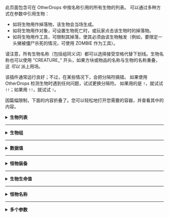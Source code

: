 此页面包含可在 OtherDrops 中按名称引用的所有生物的列表。 可以通过多种方式在参数中引用生物：
- 如将生物用作掉落物，该生物会当场生成。
- 如将生物用作对象，可设置生物死亡时，或玩家点击该生物时的掉落物。
- 如将生物用作工具，可限制其掉落，使其必须由该生物触发（例如，要限定一头猪被僵尸杀死的情况，可使用 ZOMBIE 作为工具）。

请注意，所有生物名称（包括组同义词）都可以选择接受空格代替下划线。生物名称也可以使用 "CREATURE_" 开头，如果方块或物品的名称与生物的名称重叠，这 _可以_ 派上用场。

该插件通常运行良好；不过，在某些情况下，会把分隔符搞错。
如果使用 OtherDrops 检测生物时遇到任何问题，试试更换分隔符。
如果用的是 `!`，就试试 `!!`；如果用 `!!`，就试试 `!`。

因篇幅限制，下面的内容折叠了。您可以轻松地打开您需要的容器，并查看其中的内容。
<details>
<summary> <b>生物列表</b> </summary>
<p>

此列表列出了所有可用生物。
* 有关 1.13 实体的更新列表，请参阅 [Spigot 实体类型](https://hub.spigotmc.org/javadocs/spigot/org/bukkit/entity/EntityType.html).
* BAT
* BLAZE
* CAVE_SPIDER
* CHICKEN (ENTITY_CHICKEN for 1.13+)
* COW
* CREEPER
* DONKEY
* ELDER_GUARDIAN
* ENDERMAN
* ENDERMITE
* ENDER_DRAGON
* ENTITY_ENDER_CRYSTAL
* EVOKER
* EVOKER_FANGS
* EXPERIENCE_ORB
* GHAST
* GIANT
* GUARDIAN
* HORSE
* HUSK
* ILLUSIONER
* IRON_GOLEM
* LLAMA
* MAGMA_CUBE
* MULE
* MUSHROOM_COW
* OCELOT
* PARROT
* PIG
* PIG_ZOMBIE
* POLAR_BEAR
* RABBIT
* SHEEP
* SHULKER
* SILVERFISH
* SKELETON
* SKELETON_HORSE
* SLIME
* SNOWMAN
* SPIDER
* SQUID
* STRAY
* VEX
* VILLAGER
* VINDICATOR
* WITCH
* WITHER
* WITHER_SKELETON
* WOLF
* ZOMBIE
* ZOMBIE_HORSE
* ZOMBIE_VILLAGER
</p></details>

***
<details>
<summary> <b>生物组</b> </summary>
<p>

生物组可以用来指代组内的所有生物，这样就不用单独定义每个生物了。
如果您对这些生物组有任何建议（包括增删内容），请创建一个 [Ticket](https://github.com/CoolLord22/OtherDrops/issues)!

* `CREATURE_HOSTILE` 包括 Blaze、Creeper、Elder Guardian、Endermite、Evoker、Ghast、Guardian、Husk、Magma Cube、Silverfish、Skeleton、Slime、Stray、Vex、Vindicator、Witch、Wither Skeleton、Zombie 和 Zombie Villager。 从组中添加或删除），请创建一个 [Ticket]
* `CREATURE_FRIENDLY` 包括 Bat, Chicken, Cow, Mushroom Cow, Pig, Rabbit, Sheep, Squid, Donkey, Mule, Horse, Parrot, 和 Ocelot.
* `CREATURE_NEUTRAL` 包括 Enderman, Llama, Polar Bear, Wolf, 和 Zombie Pigman
* `CREATURE_ANIMAL` 包括 Bat, Chicken, Cow, Donkey, Mule, Mushroom Cow, Horse, Parrot, Pig, Polar Bear, Rabbit, Sheep, Squid, Ocelot, 和 Wolf.
* `CREATURE_UNDEAD` 包括 Enderman, Husk, Skeleton, Stray, Zombie, Zombie Pigman, 和 Zombie Villager. 
* `CREATURE_BUG` 包括 Cave Spider, Endermite, Silverfish, 和 Spider.
* `CREATURE_WATER` 包括 Elder Guardian, Guardian, 和 Squid.

您也可以使用生物组同义词作为掉落物。
以脱字号 (`^`) 开头，可以强制 OtherDrops 生成**每一个**适用的生物，而不是只选择一个。
例如，使用 ```^CREATURE_FRIENDLY``` 会生成所有友好的生物，而不是在未指定 ```^``` 时只选择 1 个生物生成。

</p>
</details>

*** 
<details>
<summary> <b>数据值</b> </summary>
<p>

某些生物也支持数据值。所有支持数据值的生物也支持"@NORMAL"数据值。只有生物的正常变体会受到该指定的影响；如果仅指定生物名称（如 "CHICKEN"），则其将适用于所有鸡，无论其属性如何（即是否为幼年）。
<details>
<summary>牛、鸡和哞菇</summary>
<p>

   * BABY
   * ADULT
</p>
</details>
<details>
<summary>爬行者</summary><p>

   * UNPOWERED (默认)
   * POWERED</p></details>
<details><summary>末影人</summary><p>

   * 末影人的数据值为其所携带的方块类型（例如 `ENDERMAN@DIRT`). 
   * 对于濒死的末影人，可以通过添加参数强制丢弃它携带的方块 `drop: CONTENTS`</p></details>
<details><summary>尸壳、僵尸和僵尸村民</summary><p>

* BABY
* ADULT</p></details>
<details>
<summary>马</summary><p>

   1. 样式:
      * STYLE_NONE 
      * STYLE_BLACK_DOTS 
      * STYLE_WHITE_DOTS 
      * STYLE_WHITE 
      * STYLE_WHITEFIELD 
   2. 颜色:
      * COLOR_WHITE 
      * COLOR_CREAMY 
      * COLOR_CHESTNUT 
      * COLOR_BROWN
      * COLOR_BLACK 
      * COLOR_GRAY 
      * COLOR_DARK_BROWN 
   3. 数据值:
      * ADULT
      * BABY
      * TAMED
      * UNTAMED
   * 马的格式是```HORSE@!<color>!<style>!<data>``` 例如：```HORSE@!COLOR_WHITE!STYLE_BLACK_DOTS!ADULT!TAMED``` 即驯服的，成年的、白色带黑色斑点的马。注意，要指定一种颜色，必须使用 `!COLOR_<color>`；要指定一种样式，必须使用 `!STYLE_<style>`；因为有两种 `WHITE`：`WHITE` 颜色和 `WHITE` 样式。</p></details>

<details><summary>猪</summary><p>

* UNSADDLED (默认)
* SADDLED 
* ADULT
* BABY </p></details>

<details><summary>兔子</summary><p>

   1. 种类:
      * TYPE_BLACK
      * TYPE_BLACK_AND_WHITE
      * TYPE_BROWN
      * TYPE_GOLD
      * TYPE_SALT_AND_PEPPER
      * TYPE_THE_KILLER_BUNNY
      * TYPE_WHITE
   2. 数据值:
      * ADULT
      * BABY
 </p></details>

<details><summary>羊</summary><p>

* UNSHEARED
* SHEARED
* BABY
* ADULT
* 使用 SHEEP@!COLOR 指定绵羊的颜色。支持的颜色有：WHITE、ORANGE、MAGENTA、LIGHT_BLUE、YELLOW、LIME、PINK、GRAY、SILVER、CYAN、PURPLE、BLUE、BROWN、GREEN、RED、BLACK。
* 羊的数据与大多数生物有点不同。 要指定**任何**数据，您必须使用 `!`，也就是说写成 ```SHEEP@SHEARED``` 将无效，因为必须得是 ```SHEEP@!SHEARED```
* 要指定所有三个标签，可以这样：```SHEEP@!BLUE!SHEARED!ADULT``` 指定了一只成年绵羊，已染成蓝色，并且没有羊毛。如果您指定了一只幼年绵羊，但将其设置为 SHEARED，则插件将直接忽略该行，因为幼年绵羊不能剪毛。 </p></details>
<details><summary>史莱姆/岩浆怪</summary><p>

* TINY (尺寸: 1)
* SMALL (尺寸: 2)
* LARGE (尺寸: 4)
* HUGE (尺寸: 8; 不会自然生成)
* 也可以指定一个整数 (1-32).</p></details>

<details><summary>狼</summary><p>

* Neutral (默认)
* Tamed
* Angry </p></details>
<details><summary>村民</summary><p>

* FARMER (默认)
* BUTCHER
* LIBRARIAN
* PRIEST
* BLACKSMITH
* BABY
* 您可以使用语法将 BABY 与任何其他类型组合: VILLAGER@BUTCHER!BABY </p></details>
<details><summary>僵尸猪灵</summary><p>

* BABY
* ADULT
* 僵尸猪人的数据值是一个整数，决定了愤怒的时间（0表示中立）.</p></details>
<details><summary>骡、驴、骷髅马和僵尸马</summary><p>

* BABY
* ADULT
* TAMED
* UNTAMED
* 这 4 个生物使用相同的数据值。要指定驯服的成年骷髅马，请使用 `SKELETON_HORSE@!TAMED!ADULT`

</p></details>

####
因为咱试图为新版本的生物修复各种数据，所以该插件有时会错误地解释某些生物的分隔符（ `!` 与 `!!` ）。例如，一种生物可能需要 `!!` 才能工作，而另一种只需要 `!`。这个错误**无法**修复。如果在检测生物时遇到任何问题，请尝试切换分隔符。如果用的是 `!`，试试 `!!`；反之亦然。
</p></details>

***

<details><summary><b>怪物装备</b></summary><p>

可指定生物的装备，只要能够装备得上。
在原版 Minecraft 中，可以携带装备的生物有僵尸、僵尸猪人、流浪者、尸壳、女巫、卫道士、恼鬼、幻术师、凋灵骷髅和骷髅。

指定生物装备的格式如下。注意，携带装备的生物既可指定为对象，也可指定为掉落物。
```
MOBNAME@eq:{slot}:{material}@{data}\!{enchantment}#{ench level}%{dropchance}!!{next slot...}
```
* slot 即位置，可为 head（头）、body（身体）、mainhand（主手）、offhand（副手）、legs（腿）或 feet（脚）。
* material 指物品名称。
* data 是指物品的耐久值损失量。
* 剩下的应该不用说了吧（

需要 "!!" 而非 "!" 作为主要分隔符，"\!" 作为任何魔咒之前的分隔符。因为实在没有更简单优美的方法来解析配置了。这是一个为骷髅装备钻石头盔（荆棘 V）和钻石剑（锋利 III）的例子：
```
  SAND:
    - drop: SKELETON@eq:head:DIAMOND_HELMET@\!THORNS#5%50!!eq:mainhand:DIAMOND_SWORD@\!DAMAGE_ALL#3%50
```
</p></details>

***
<details><summary><b>生物生命值</b></summary><p>

要指定一个生物的最大生命值，只需使用一个数字后跟一个 "h"，就像数据值一样。 例如，`ZOMBIE@20h` 表示僵尸的最大生命值是 20 点.</p></details>

***
<details><summary><b>怪物名称</b>
</summary><p>

您可以使用 `~` 符号指定掉落只发生在自定义命名的生物身上。 使用 Zombie@~Custom Name（支持颜色代码!）。 如果你想在生物的名字中包含一个 `&`，你必须使用 `&&`。 该插件会自动将所有出现的 `_` 替换为空格 (` `)。 要在名称内指定下划线，请使用 `&_`。 最后，要在名称中包含非常字面的文本`&_`，请使用`&&_`。

如果您希望掉落仅适用于无名的常规僵尸，则必须使用 `ZOMBIE@~:` 这是因为 `<name>` 参数为空； 本质上意味着一个无名的僵尸。 这将使命名的僵尸不会执行掉落，但任何未命名的僵尸都会执行。 请注意，必须在名称之前指定所有数据。 这些准则适用于所有生物.</p></details>

***
<details><summary><b>多个参数</b></summary>
<p>

要在同一个生物上指定多个参数，必须用一个感叹号分隔每种类型的参数，`!` 要同时指定数据和名称，格式为： `<MobName>@!<Data1>!<Data2>!<Etc><Name>`
如果您对此有任何疑问，可能是由于以下原因造成的。
该插件有时会错误地解释某些生物的分隔符（ `!` 与 `!!` ）。例如，一种生物可能需要 `!!` 才能工作，而另一种只需要 `!`。这个错误**无法**修复。如果在检测生物时遇到任何问题，请尝试切换分隔符。如果用的是 `!`，试试 `!!`；反之亦然。

</p></details>